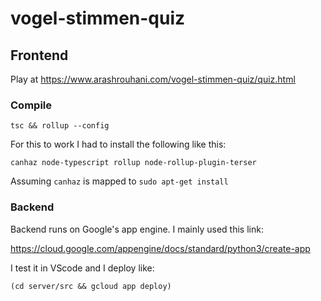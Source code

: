# vogel-stimmen-quiz

## Frontend

Play at https://www.arashrouhani.com/vogel-stimmen-quiz/quiz.html

### Compile

    tsc && rollup --config

For this to work I had to install the following like this:

    canhaz node-typescript rollup node-rollup-plugin-terser

Assuming `canhaz` is mapped to `sudo apt-get install`

### Backend

Backend runs on Google's app engine. I mainly used this link:

https://cloud.google.com/appengine/docs/standard/python3/create-app

I test it in VScode and I deploy like:

    (cd server/src && gcloud app deploy)